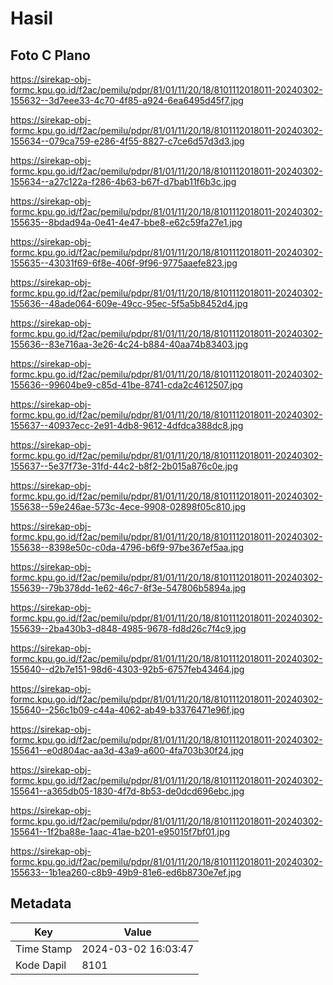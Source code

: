 # Hasil

## Foto C Plano

https://sirekap-obj-formc.kpu.go.id/f2ac/pemilu/pdpr/81/01/11/20/18/8101112018011-20240302-155632--3d7eee33-4c70-4f85-a924-6ea6495d45f7.jpg

https://sirekap-obj-formc.kpu.go.id/f2ac/pemilu/pdpr/81/01/11/20/18/8101112018011-20240302-155634--079ca759-e286-4f55-8827-c7ce6d57d3d3.jpg

https://sirekap-obj-formc.kpu.go.id/f2ac/pemilu/pdpr/81/01/11/20/18/8101112018011-20240302-155634--a27c122a-f286-4b63-b67f-d7bab11f6b3c.jpg

https://sirekap-obj-formc.kpu.go.id/f2ac/pemilu/pdpr/81/01/11/20/18/8101112018011-20240302-155635--8bdad94a-0e41-4e47-bbe8-e62c59fa27e1.jpg

https://sirekap-obj-formc.kpu.go.id/f2ac/pemilu/pdpr/81/01/11/20/18/8101112018011-20240302-155635--43031f69-6f8e-406f-9f96-9775aaefe823.jpg

https://sirekap-obj-formc.kpu.go.id/f2ac/pemilu/pdpr/81/01/11/20/18/8101112018011-20240302-155636--48ade064-609e-49cc-95ec-5f5a5b8452d4.jpg

https://sirekap-obj-formc.kpu.go.id/f2ac/pemilu/pdpr/81/01/11/20/18/8101112018011-20240302-155636--83e716aa-3e26-4c24-b884-40aa74b83403.jpg

https://sirekap-obj-formc.kpu.go.id/f2ac/pemilu/pdpr/81/01/11/20/18/8101112018011-20240302-155636--99604be9-c85d-41be-8741-cda2c4612507.jpg

https://sirekap-obj-formc.kpu.go.id/f2ac/pemilu/pdpr/81/01/11/20/18/8101112018011-20240302-155637--40937ecc-2e91-4db8-9612-4dfdca388dc8.jpg

https://sirekap-obj-formc.kpu.go.id/f2ac/pemilu/pdpr/81/01/11/20/18/8101112018011-20240302-155637--5e37f73e-31fd-44c2-b8f2-2b015a876c0e.jpg

https://sirekap-obj-formc.kpu.go.id/f2ac/pemilu/pdpr/81/01/11/20/18/8101112018011-20240302-155638--59e246ae-573c-4ece-9908-02898f05c810.jpg

https://sirekap-obj-formc.kpu.go.id/f2ac/pemilu/pdpr/81/01/11/20/18/8101112018011-20240302-155638--8398e50c-c0da-4796-b6f9-97be367ef5aa.jpg

https://sirekap-obj-formc.kpu.go.id/f2ac/pemilu/pdpr/81/01/11/20/18/8101112018011-20240302-155639--79b378dd-1e62-46c7-8f3e-547806b5894a.jpg

https://sirekap-obj-formc.kpu.go.id/f2ac/pemilu/pdpr/81/01/11/20/18/8101112018011-20240302-155639--2ba430b3-d848-4985-9678-fd8d26c7f4c9.jpg

https://sirekap-obj-formc.kpu.go.id/f2ac/pemilu/pdpr/81/01/11/20/18/8101112018011-20240302-155640--d2b7e151-98d6-4303-92b5-6757feb43464.jpg

https://sirekap-obj-formc.kpu.go.id/f2ac/pemilu/pdpr/81/01/11/20/18/8101112018011-20240302-155640--256c1b09-c44a-4062-ab49-b3376471e96f.jpg

https://sirekap-obj-formc.kpu.go.id/f2ac/pemilu/pdpr/81/01/11/20/18/8101112018011-20240302-155641--e0d804ac-aa3d-43a9-a600-4fa703b30f24.jpg

https://sirekap-obj-formc.kpu.go.id/f2ac/pemilu/pdpr/81/01/11/20/18/8101112018011-20240302-155641--a365db05-1830-4f7d-8b53-de0dcd696ebc.jpg

https://sirekap-obj-formc.kpu.go.id/f2ac/pemilu/pdpr/81/01/11/20/18/8101112018011-20240302-155641--1f2ba88e-1aac-41ae-b201-e95015f7bf01.jpg

https://sirekap-obj-formc.kpu.go.id/f2ac/pemilu/pdpr/81/01/11/20/18/8101112018011-20240302-155633--1b1ea260-c8b9-49b9-81e6-ed6b8730e7ef.jpg


## Metadata

| Key        | Value               |
| ---------- | ------------------- |
| Time Stamp | 2024-03-02 16:03:47 |
| Kode Dapil | 8101                |



